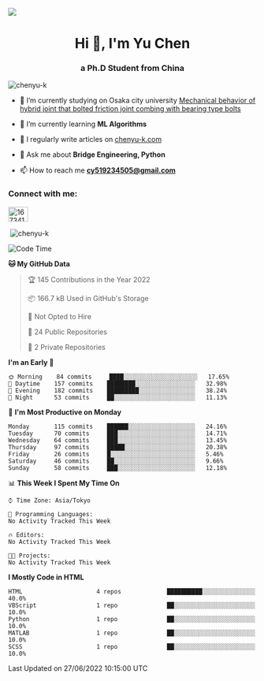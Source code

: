 
![](https://komarev.com/ghpvc/?username=ChenYu-K&color=ff69b4)


<h1 align="center">Hi 👋, I'm Yu Chen</h1>
<h3 align="center">a Ph.D Student from China</h3>

<p align="left"> <img src="https://komarev.com/ghpvc/?username=chenyu-k&label=Profile%20views&color=0e75b6&style=flat" alt="chenyu-k" /> </p>

- 🔭 I’m currently studying on Osaka city university [Mechanical behavior of hybrid joint that bolted friction joint combing with bearing type bolts](https://www.researchgate.net/profile/Yu-Chen-505)

- 🌱 I’m currently learning **ML Algorithms**

- 📝 I regularly write articles on [chenyu-k.com](chenyu-k.com)

- 💬 Ask me about **Bridge Engineering, Python**

- 📫 How to reach me **cy519234505@gmail.com**

<h3 align="left">Connect with me:</h3>
<p align="left">
<a href="https://stackoverflow.com/users/16734188" target="blank"><img align="center" src="https://raw.githubusercontent.com/rahuldkjain/github-profile-readme-generator/master/src/images/icons/Social/stack-overflow.svg" alt="16734188" height="30" width="40" /></a>
</p>

<p>&nbsp;<img align="center" src="https://github-readme-stats.vercel.app/api?username=chenyu-k&show_icons=true&locale=en" alt="chenyu-k" /></p>



<!--START_SECTION:waka-->
![Code Time](http://img.shields.io/badge/Code%20Time-1%20hr%207%20mins-blue)

**🐱 My GitHub Data** 

> 🏆 145 Contributions in the Year 2022
 > 
> 📦 166.7 kB Used in GitHub's Storage 
 > 
> 🚫 Not Opted to Hire
 > 
> 📜 24 Public Repositories 
 > 
> 🔑 2 Private Repositories  
 > 
**I'm an Early 🐤** 

```text
🌞 Morning    84 commits     ████░░░░░░░░░░░░░░░░░░░░░   17.65% 
🌆 Daytime    157 commits    ████████░░░░░░░░░░░░░░░░░   32.98% 
🌃 Evening    182 commits    █████████░░░░░░░░░░░░░░░░   38.24% 
🌙 Night      53 commits     ██░░░░░░░░░░░░░░░░░░░░░░░   11.13%

```
📅 **I'm Most Productive on Monday** 

```text
Monday       115 commits    ██████░░░░░░░░░░░░░░░░░░░   24.16% 
Tuesday      70 commits     ███░░░░░░░░░░░░░░░░░░░░░░   14.71% 
Wednesday    64 commits     ███░░░░░░░░░░░░░░░░░░░░░░   13.45% 
Thursday     97 commits     █████░░░░░░░░░░░░░░░░░░░░   20.38% 
Friday       26 commits     █░░░░░░░░░░░░░░░░░░░░░░░░   5.46% 
Saturday     46 commits     ██░░░░░░░░░░░░░░░░░░░░░░░   9.66% 
Sunday       58 commits     ███░░░░░░░░░░░░░░░░░░░░░░   12.18%

```


📊 **This Week I Spent My Time On** 

```text
⌚︎ Time Zone: Asia/Tokyo

💬 Programming Languages: 
No Activity Tracked This Week

🔥 Editors: 
No Activity Tracked This Week

🐱‍💻 Projects: 
No Activity Tracked This Week

```

**I Mostly Code in HTML** 

```text
HTML                     4 repos             ██████████░░░░░░░░░░░░░░░   40.0% 
VBScript                 1 repo              ██░░░░░░░░░░░░░░░░░░░░░░░   10.0% 
Python                   1 repo              ██░░░░░░░░░░░░░░░░░░░░░░░   10.0% 
MATLAB                   1 repo              ██░░░░░░░░░░░░░░░░░░░░░░░   10.0% 
SCSS                     1 repo              ██░░░░░░░░░░░░░░░░░░░░░░░   10.0%

```


 Last Updated on 27/06/2022 10:15:00 UTC
<!--END_SECTION:waka-->



<!--  -->
<!-- # Powerby -->
<!-- [views-counter](https://github.com/antonkomarev/github-profile-views-counter) -->
<!--  -->
